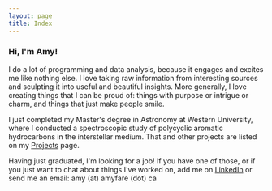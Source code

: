 ```yaml
---
layout: page
title: Index
---
```


### Hi, I'm Amy!

I do a lot of programming and data analysis, because it engages and excites me like nothing else. I love taking raw information from interesting sources and sculpting it into useful and beautiful insights. More generally, I love creating things that I can be proud of: things with purpose or intrigue or charm, and things that just make people smile.

I just completed my Master's degree in Astronomy at Western University, where I conducted a spectroscopic study of polycyclic aromatic hydrocarbons in the interstellar medium. That and other projects are listed on my [Projects](/projects) page.

Having just graduated, I'm looking for a job! If you have one of those, or if you just want to chat about things I've worked on, add me on [LinkedIn](https://linkedin.com/in/amyfare/) or send me an email: amy (at) amyfare (dot) ca
